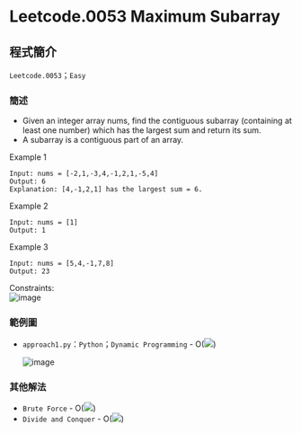 # Leetcode.0053 Maximum Subarray
## 程式簡介
`Leetcode.0053`；`Easy`
### 簡述
* Given an integer array nums, find the contiguous subarray (containing at least one number) which has the largest sum and return its sum.
* A subarray is a contiguous part of an array.

Example 1
```
Input: nums = [-2,1,-3,4,-1,2,1,-5,4]
Output: 6
Explanation: [4,-1,2,1] has the largest sum = 6.
```
Example 2
```
Input: nums = [1]
Output: 1
```
Example 3
```
Input: nums = [5,4,-1,7,8]
Output: 23
```
Constraints:  
![image](https://user-images.githubusercontent.com/93152909/156933346-1632d008-ee78-4f08-a619-2108ac2be182.png)

### 範例圖
* `approach1.py`：`Python`；`Dynamic Programming` - O(<img src="https://render.githubusercontent.com/render/math?math=n">)

  ![image](https://user-images.githubusercontent.com/93152909/139852988-9e7f2cec-1305-4df2-b1af-bdcea0a7b3e9.png)

### 其他解法
* `Brute Force` - O(<img src="https://render.githubusercontent.com/render/math?math=n^2">)
* `Divide and Conquer` - O(<img src="https://render.githubusercontent.com/render/math?math=n">)
  
